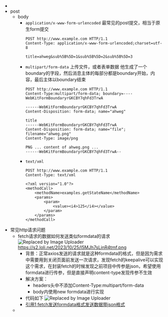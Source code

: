 -
- post
	- body
		- `application/x-www-form-urlencoded`
		  最常见的post提交，相当于原生form提交
		  ```http
		  POST http://www.example.com HTTP/1.1
		  Content-Type: application/x-www-form-urlencoded;charset=utf-8
		  
		  title=ahweg&sub%5B%5D=1&sub%5B%5D=2&sub%5B%5D=3
		  ```
		- `multipart/form-data`
		  上传文件，或者表单数据
		  他生成了一个boundary的字段，然后消息主体的每部分都是boundary开始，内容，最后主体以boundary结束
		  ```http
		  POST http://www.example.com HTTP/1.1
		  Content-Type:multipart/form-data; boundary=----WebKitFormBoundaryrGKCBY7qhFd3TrwA
		  
		  ------WebKitFormBoundaryrGKCBY7qhFd3TrwA
		  Content-Disposition: form-data; name="ahweg"
		  
		  title
		  ------WebKitFormBoundaryrGKCBY7qhFd3TrwA
		  Content-Disposition: form-data; name="file"; filename="ahweg.png"
		  Content-Type: image/png
		  
		  PNG ... content of ahweg.png ...
		  ------WebKitFormBoundaryrGKCBY7qhFd3TrwA--
		  ```
		- `text/xml`
		  ```http
		  POST http://www.example.com HTTP/1.1 
		  Content-Type: text/xml
		  
		  <?xml version="1.0"?>
		  <methodCall>
		      <methodName>examples.getStateName</methodName>
		      <params>
		          <param>
		              <value><i4>125</i4></value>
		          </param>
		      </params>
		  </methodCall>
		  ```
- 常见http请求问题
	- fetch请求的数据如何发送类似formdata的请求
	  ![Replaced by Image Uploader](https://s2.loli.net/2023/10/25/l5MJh7sLinR4tmf.png)
	  https://s2.loli.net/2023/10/25/l5MJh7sLinR4tmf.png
		- 背景：正常axios发送的请求就是这种formdata的格式，但是因为需求中需要用到关闭页面前发送一次请求，发现fetch的keepalive可以实现这个需求，在封装fetch的时候发现之前项目中传参是json，希望使用formdata进行传参，但是直接声明content-type发现传参不生效
		- 解决方案：
		  * headers头中不添加Content-Type:multipart/form-data
		  * body内使用new formdata进行实现
		- 代码如下
		  ![Replaced by Image Uploader](https://s2.loli.net/2023/10/25/3R6yxB7pfzLQ8Ui.png)
		- [引用1 fetch发送formdata格式发送数据带json格式](https://blog.csdn.net/Akukudeteng/article/details/120909748)
	-